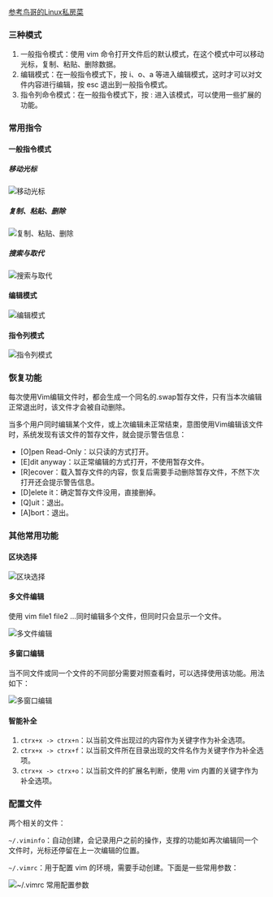 [参考鸟哥的Linux私房菜]()

### 三种模式

1. 一般指令模式：使用 vim 命令打开文件后的默认模式，在这个模式中可以移动光标，复制、粘贴、删除数据。
2. 编辑模式：在一般指令模式下，按 i、o、a 等进入编辑模式，这时才可以对文件内容进行编辑，按 esc 退出到一般指令模式。
3. 指令列命令模式：在一般指令模式下，按 : 进入该模式，可以使用一些扩展的功能。

### 常用指令

#### 一般指令模式

##### 移动光标

![移动光标](D:/OneDrive/_mine/docsify/_img/image-20210510095209315.png)

##### 复制、粘贴、删除

![复制、粘贴、删除](D:/OneDrive/_mine/docsify/_img/image-20210510095633623.png)

##### 搜索与取代

![搜索与取代](D:/OneDrive/_mine/docsify/_img/image-20210510095427939.png)

#### 编辑模式

![编辑模式](D:/OneDrive/_mine/docsify/_img/image-20210510095755876.png)

#### 指令列模式

![指令列模式](D:/OneDrive/_mine/docsify/_img/image-20210510095915211.png)



### 恢复功能

每次使用Vim编辑文件时，都会生成一个同名的.swap暂存文件，只有当本次编辑正常退出时，该文件才会被自动删除。

当多个用户同时编辑某个文件，或上次编辑未正常结束，意图使用Vim编辑该文件时，系统发现有该文件的暂存文件，就会提示警告信息：

- [O]pen Read-Only：以只读的方式打开。
- [E]dit anyway：以正常编辑的方式打开，不使用暂存文件。
- [R]ecover：载入暂存文件的内容，恢复后需要手动删除暂存文件，不然下次打开还会提示警告信息。
- [D]elete it：确定暂存文件没用，直接删掉。
- [Q]uit：退出。
- [A]bort：退出。

### 其他常用功能

#### 区块选择

![区块选择](D:/OneDrive/_mine/docsify/_img/image-20210510150712676.png)

#### 多文件编辑

使用 vim file1 file2 ...同时编辑多个文件，但同时只会显示一个文件。

![多文件编辑](D:/OneDrive/_mine/docsify/_img/image-20210510151022381.png)

#### 多窗口编辑

当不同文件或同一个文件的不同部分需要对照查看时，可以选择使用该功能。用法如下：

![多窗口编辑](D:/OneDrive/_mine/docsify/_img/image-20210510151922341.png) 

#### 智能补全

1. `ctrx+x -> ctrx+n`：以当前文件出现过的内容作为关键字作为补全选项。
2. `ctrx+x -> ctrx+f`：以当前文件所在目录出现的文件名作为关键字作为补全选项。
3. `ctrx+x -> ctrx+o`：以当前文件的扩展名判断，使用 vim 内置的关键字作为补全选项。

### 配置文件

两个相关的文件：

 `~/.viminfo`：自动创建，会记录用户之前的操作，支撑的功能如再次编辑同一个文件时，光标还停留在上一次编辑的位置。

`~/.vimrc`：用于配置 vim 的环境，需要手动创建。下面是一些常用参数：

![~/.vimrc 常用配置参数](D:/OneDrive/_mine/docsify/_img/image-20210510153328107.png)

